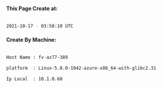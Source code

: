 
   
#### This Page Create at:

```bash

2021-10-17 - 03:58:10 UTC

```

#### Create By Machine:

```bash

Host Name : fv-az77-389

platform  : Linux-5.8.0-1042-azure-x86_64-with-glibc2.31

Ip Local  : 10.1.0.68

```


